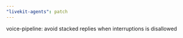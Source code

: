 ```yaml
---
"livekit-agents": patch
---
```


voice-pipeline: avoid stacked replies when interruptions is disallowed
